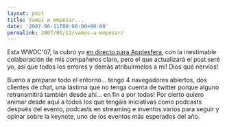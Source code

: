 ```yaml
---
layout: post
title: Vamos a empezar...
date: '2007-06-11T00:00:00+00:00'
permalink: 2007/06/11/vamos-a-empezar/
---
```

Esta WWDC'07, la cubro yo <a href="http://www.applesfera.com/en-vivo/">en directo para Applesfera</a>, con la inestimable colaboración de mis compañeros claro, pero el que actualizará el post seré yo, así que todos los errores y demás atribuirmelos a mí! Dios qué nervios!

Bueno a preparar todo el entorno... tengo 4 navegadores abiertos, dos clientes de chat, una lástima que no tenga cuenta de twitter porque alguno retransmitirá también desde ahí... en fin a por todas! Por cierto quiero animar desde aquí a todos los que tengáis iniciativas como podcasts después del evento, podcasts en streaming e inventos varios para seguir y opinar sobre la keynote, uno de los eventos más esperados del año.

